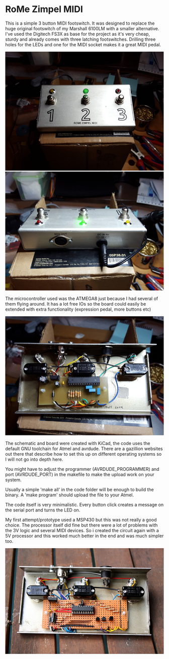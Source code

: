 # RoMe Zimpel MIDI

This is a simple 3 button MIDI footswitch. It was designed to replace the huge original footswitch of my Marshall 6100LM with a smaller alternative. I've used the Digitech FS3X as base for the project as it's very cheap, sturdy and already comes with three latching footswitches. Drilling three holes for the LEDs and one for the MIDI socket makes it a great MIDI pedal.

![](0001.jpg)
![](0002.jpg)

The microcontroller used was the ATMEGA8 just because I had several of them flying around. It has a lot free IOs so the board could easily be extended with extra functionality (expression pedal, more buttons etc)

![](0003.jpg)

The schematic and board were created with KiCad, the code uses the default GNU toolchain for Atmel and avrdude. There are a gazillion websites out there that describe how to set this up on different operating systems so I will not go into depth here.

You might have to adjust the programmer (AVRDUDE_PROGRAMMER) and port (AVRDUDE_PORT) in the makefile to make the upload work on your system.

Usually a simple 'make all' in the code folder will be enough to build the binary. A 'make program' should upload the file to your Atmel.

The code itself is very minimalistic. Every button click creates a message on the serial port and turns the LED on.

My first attempt/prototype used a MSP430 but this was not really a good choice. The processor itself did fine but there were a lot of problems with the 3V logic and several MIDI devices. So i created the circuit again with a 5V processor and this worked much better in the end and was much simpler too. 

![](0004.jpg)
